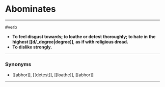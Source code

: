 # Abominates
---
#verb
- **To feel disgust towards; to loathe or detest thoroughly; to hate in the highest [[d/_degree|degree]], as if with religious dread.**
- **To dislike strongly.**
---
### Synonyms
- [[abhor]], [[detest]], [[loathe]], [[abhor]]
---
